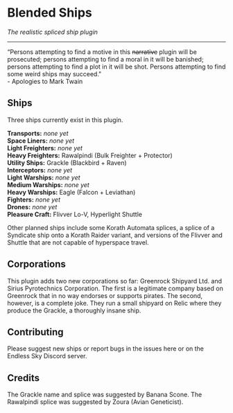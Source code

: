 # Blended Ships

_The realistic spliced ship plugin_

---

“Persons attempting to find a motive in this ~~narrative~~ plugin will be prosecuted; persons attempting to find a moral in it will be banished; persons attempting to find a plot in it will be shot. Persons attempting to find some weird ships may succeed."  
\- Apologies to Mark Twain

## Ships

Three ships currently exist in this plugin.

__Transports:__ _none yet_  
__Space Liners:__ _none yet_  
__Light Freighters:__ _none yet_  
__Heavy Freighters:__ Rawalpindi (Bulk Freighter + Protector)  
__Utility Ships:__ Grackle (Blackbird + Raven)  
__Interceptors:__ _none yet_  
__Light Warships:__ _none yet_  
__Medium Warships:__ _none yet_  
__Heavy Warships:__ Eagle (Falcon + Leviathan)  
__Fighters:__ _none yet_  
__Drones:__ _none yet_  
__Pleasure Craft:__ Flivver Lo-V, Hyperlight Shuttle

Other planned ships include some Korath Automata splices, a splice of a Syndicate ship onto a Korath Raider variant, and versions of the Flivver and Shuttle that are not capable of hyperspace travel.

## Corporations

This plugin adds two new corporations so far: Greenrock Shipyard Ltd. and Sirius Pyrotechnics Corporation. The first is a legitimate company based on Greenrock that in no way endorses or supports pirates. The second, however, is a complete joke. They run a small shipyard on Relic where they produce the Grackle, a thoroughly insane ship.

## Contributing

Please suggest new ships or report bugs in the issues here or on the Endless Sky Discord server.

## Credits

The Grackle name and splice was suggested by Banana Scone.
The Rawalpindi splice was suggested by Zoura (Avian Geneticist).
